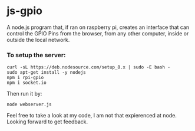 # js-gpio
A node.js program that, if ran on raspberry pi, creates an interface that can control the GPIO Pins from the browser, from any other computer, inside or outside the local network.

### To setup the server:
```
curl -sL https://deb.nodesource.com/setup_8.x | sudo -E bash -
sudo apt-get install -y nodejs
npm i rpi-gpio
npm i socket.io
```

Then run it by:
```
node webserver.js
```

Feel free to take a look at my code, I am not that expierenced at node.
Looking forward to get feedback.
